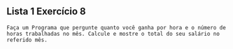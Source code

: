 ## Lista 1 Exercício 8

    Faça um Programa que pergunte quanto você ganha por hora e o número de horas trabalhadas no mês. Calcule e mostre o total do seu salário no referido mês.
